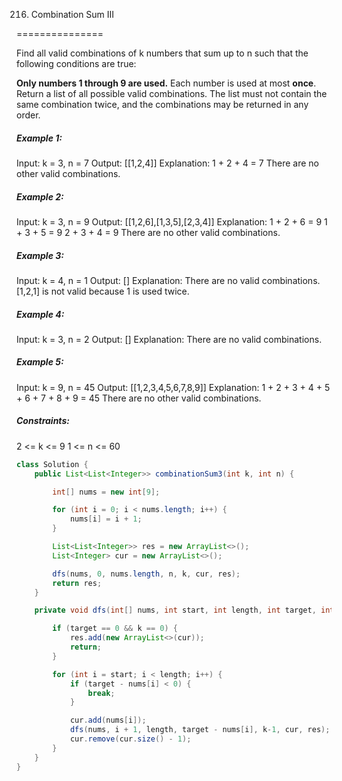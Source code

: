 216. Combination Sum III

===============

Find all valid combinations of k numbers that sum up to n such that the following conditions are true:

**Only numbers 1 through 9 are used.**
Each number is used at most **once**.
Return a list of all possible valid combinations. The list must not contain the same combination twice, and the combinations may be returned in any order.

##### Example 1:

Input: k = 3, n = 7
Output: [[1,2,4]]
Explanation:
1 + 2 + 4 = 7
There are no other valid combinations.

##### Example 2:

Input: k = 3, n = 9
Output: [[1,2,6],[1,3,5],[2,3,4]]
Explanation:
1 + 2 + 6 = 9
1 + 3 + 5 = 9
2 + 3 + 4 = 9
There are no other valid combinations.

##### Example 3:

Input: k = 4, n = 1
Output: []
Explanation: There are no valid combinations. [1,2,1] is not valid because 1 is used twice.

##### Example 4:

Input: k = 3, n = 2
Output: []
Explanation: There are no valid combinations.

##### Example 5:

Input: k = 9, n = 45
Output: [[1,2,3,4,5,6,7,8,9]]
Explanation:
1 + 2 + 3 + 4 + 5 + 6 + 7 + 8 + 9 = 45
There are no other valid combinations.

##### Constraints:

2 <= k <= 9
1 <= n <= 60

```java
class Solution {
    public List<List<Integer>> combinationSum3(int k, int n) {

        int[] nums = new int[9];

        for (int i = 0; i < nums.length; i++) {
            nums[i] = i + 1;
        }

        List<List<Integer>> res = new ArrayList<>();
        List<Integer> cur = new ArrayList<>();

        dfs(nums, 0, nums.length, n, k, cur, res);
        return res;
    }

    private void dfs(int[] nums, int start, int length, int target, int k, List<Integer> cur, List<List<Integer>> res) {

        if (target == 0 && k == 0) {
            res.add(new ArrayList<>(cur));
            return;
        }

        for (int i = start; i < length; i++) {
            if (target - nums[i] < 0) {
                break;
            }

            cur.add(nums[i]);
            dfs(nums, i + 1, length, target - nums[i], k-1, cur, res);
            cur.remove(cur.size() - 1);
        }
    }
}
```

